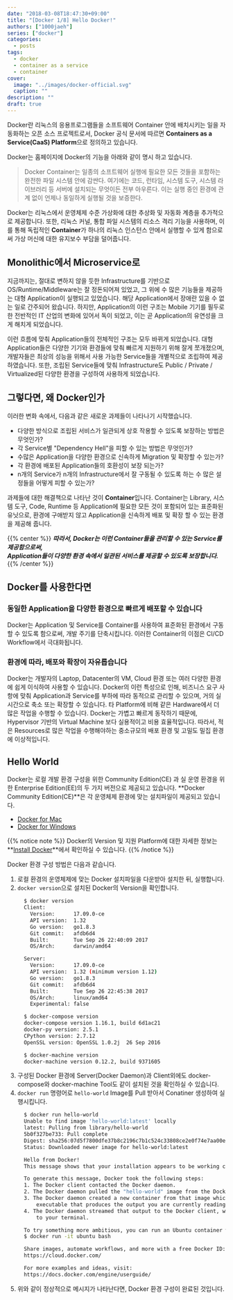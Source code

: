 ```yaml
---
date: "2018-03-08T18:47:30+09:00"
title: "[Docker 1/8] Hello Docker!"
authors: ["1000jaeh"]
series: ["docker"]
categories:
  - posts
tags:
  - docker
  - container as a service
  - container
cover:
  image: "../images/docker-official.svg"
  caption: ""
description: ""
draft: true
---
```

Docker란 리눅스의 응용프로그램들을 소프트웨어 Container 안에 배치시키는 일을 자동화하는 오픈 소스 프로젝트로서, Docker 공식 문서에 따르면 **Containers as a Service(CaaS) Platform**으로 정의하고 있습니다.

Docker는 홈페이지에 Docker의 기능을 아래와 같이 명시 하고 있습니다.

> Docker Container는 일종의 소프트웨어 실행에 필요한 모든 것들을 포함하는 완전한 파일 시스템 안에 감싼다. 여기에는 코드, 런타임, 시스템 도구, 시스템 라이브러리 등 서버에 설치되는 무엇이든 전부 아우른다. 이는 실행 중인 환경에 관계 없이 언제나 동일하게 실행될 것을 보증한다.

Docker는 리눅스에서 운영체제 수준 가상화에 대한 추상화 및 자동화 계층을 추가적으로 제공합니다. 또한, 리눅스 커널, 통합 파일 시스템의 리소스 격리 기능을 사용하며, 이를 통해 독립적인 **Container**가 하나의 리눅스 인스턴스 안에서 실행할 수 있게 함으로써 가상 머신에 대한 유지보수 부담을 덜어줍니다.

## Monolithic에서 Microservice로

지금까지는, 절대로 변하지 않을 듯한 Infrastructure를 기반으로 OS/Runtime/Middleware는 잘 정돈되어져 있었고, 그 위에 수 많은 기능들을 제공하는 대형 Application이 실행되고 있었습니다. 해당 Application에서 장애란 있을 수 없는 일로 간주되어 왔습니다. 하지만, Application의 이런 구조는 Mobile 기기를 필두로 한 전반적인 IT 산업의 변화에 있어서 독이 되었고, 이는 곧 Application의 유연성을 크게 해치게 되었습니다.

이런 흐름에 맞춰 Application들의 전체적인 구조는 모두 바뀌게 되었습니다. 대형 Application들은 다양한 기기와 환경들에 맞춰 빠르게 지원하기 위해 잘게 쪼개졌으며, 개발자들은 최상의 성능을 위해서 사용 가능한 Service들을 개별적으로 조립하여 제공하였습니다. 또한, 조립된 Service들에 맞춰 Infrastructure도 Public / Private / Virtualized된 다양한 환경을 구성하여 사용하게 되었습니다.

## 그렇다면, 왜 Docker인가

이러한 변화 속에서, 다음과 같은 새로운 과제들이 나타나기 시작했습니다.

- 다양한 방식으로 조립된 서비스가 일관되게 상호 작용할 수 있도록 보장하는 방법은 무엇인가?
- 각 Service별 "Dependency Hell"을 피할 수 있는 방법은 무엇인가?
- 수많은 Application을 다양한 환경으로 신속하게 Migration 및 확장할 수 있는가?
- 각 환경에 배포된 Application들의 호환성이 보장 되는가?
- n개의 Service가 n개의 Infrastructure에서 잘 구동될 수 있도록 하는 수 많은 설정들을 어떻게 피할 수 있는가?

과제들에 대한 해결책으로 나타난 것이 **Container**입니다. Container는 Library, 시스템 도구, Code, Runtime 등 Application에 필요한 모든 것이 포함되어 있는 표준화된 유닛으로, 환경에 구애받지 않고 Application을 신속하게 배포 및 확장 할 수 있는 환경을 제공해 줍니다.

{{% center %}}
***따라서, Docker는 이런 Container들을 관리할 수 있는 Service를 제공함으로써,<br/> Application들이 다양한 환경 속에서 일관된 서비스를 제공할 수 있도록 보장합니다.***
{{% /center %}}

## Docker를 사용한다면

### 동일한 Application을 다양한 환경으로 빠르게 배포할 수 있습니다

Docker는 Application 및 Service를 Container를 사용하여 표준화된 환경에서 구동할 수 있도록 함으로써, 개발 주기를 단축시킵니다. 이러한 Container의 이점은 CI/CD Workflow에서 극대화됩니다.

### 환경에 따라, 배포와 확장이 자유롭습니다

Docker는 개발자의 Laptop, Datacenter의 VM, Cloud 환경 또는 여러 다양한 환경에 쉽게 이식하여 사용할 수 있습니다. Docker의 이런 특성으로 인해, 비즈니스 요구 사항에 맞춰 Application과 Service를 부하에 따라 동적으로 관리할 수 있으며, 거의 실시간으로 축소 또는 확장할 수 있습니다. 타 Platform에 비해 같은 Hardware에서 더 많은 작업을 수행할 수 있습니다. Docker는 가볍고 빠르게 동작하기 때문에, Hypervisor 기반의 Virtual Machine 보다 실용적이고 비용 효율적입니다. 따라서, 적은 Resources로 많은 작업을 수행해야하는 중소규모의 배포 환경 및 고밀도 밀집 환경에 이상적입니다.

## Hello World

Docker는 로컬 개발 환경 구성을 위한 Community Edition(CE) 과 실 운영 환경을 위한 Enterprise Edition(EE)의 두 가지 버전으로 제공되고 있습니다.
**Docker Community Edition(CE)**은 각 운영체제 환경에 맞는 설치파일이 제공되고 있습니다.

- [Docker for Mac](https://docs.docker.com/docker-for-mac/install/#download-docker-for-mac)
- [Docker for Windows](https://docs.docker.com/docker-for-windows/)

{{% notice note %}}
Docker의 Version 및 지원 Platform에 대한 자세한 정보는 **[Install Docker](https://docs.docker.com/engine/installation/)**에서 확인하실 수 있습니다.
{{% /notice %}}

Docker 환경 구성 방법은 다음과 같습니다.

1. 로컬 환경의 운영체제에 맞는 Docker 설치파일을 다운받아 설치한 뒤, 실행합니다.
2. `docker version`으로 설치된 Docker의 Version을 확인합니다.
    ```bash
      $ docker version
      Client:
        Version:      17.09.0-ce
        API version:  1.32
        Go version:   go1.8.3
        Git commit:   afdb6d4
        Built:        Tue Sep 26 22:40:09 2017
        OS/Arch:      darwin/amd64

      Server:
        Version:      17.09.0-ce
        API version:  1.32 (minimum version 1.12)
        Go version:   go1.8.3
        Git commit:   afdb6d4
        Built:        Tue Sep 26 22:45:38 2017
        OS/Arch:      linux/amd64
        Experimental: false

      $ docker-compose version
      docker-compose version 1.16.1, build 6d1ac21
      docker-py version: 2.5.1
      CPython version: 2.7.12
      OpenSSL version: OpenSSL 1.0.2j  26 Sep 2016

      $ docker-machine version
      docker-machine version 0.12.2, build 9371605
    ```
3. 구성된 Docker 환경에 Server(Docker Daemon)과 Client외에도 docker-compose와 docker-machine Tool도 같이 설치된 것을 확인하실 수 있습니다.
4. `docker run` 명령어로 `hello-world` Image를 Pull 받아서 Conatiner 생성하여 실행시킵니다.
      ```bash
        $ docker run hello-world
        Unable to find image 'hello-world:latest' locally
        latest: Pulling from library/hello-world
        5b0f327be733: Pull complete
        Digest: sha256:07d5f7800dfe37b8c2196c7b1c524c33808ce2e0f74e7aa00e603295ca9a0972
        Status: Downloaded newer image for hello-world:latest

        Hello from Docker!
        This message shows that your installation appears to be working correctly.

        To generate this message, Docker took the following steps:
        1. The Docker client contacted the Docker daemon.
        2. The Docker daemon pulled the "hello-world" image from the Docker Hub.
        3. The Docker daemon created a new container from that image which runs the
            executable that produces the output you are currently reading.
        4. The Docker daemon streamed that output to the Docker client, which sent it
            to your terminal.

        To try something more ambitious, you can run an Ubuntu container with:
        $ docker run -it ubuntu bash

        Share images, automate workflows, and more with a free Docker ID:
        https://cloud.docker.com/

        For more examples and ideas, visit:
        https://docs.docker.com/engine/userguide/
      ```
5. 위와 같이 정상적으로 메시지가 나타난다면, Docker 환경 구성이 완료된 것입니다.
